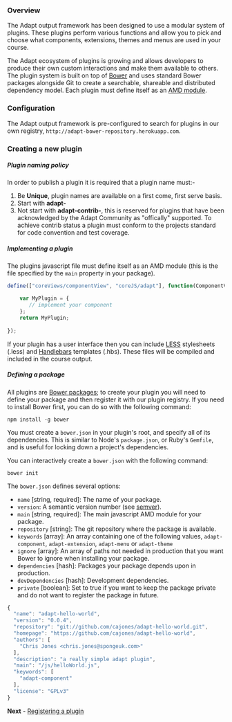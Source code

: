 ### Overview
The Adapt output framework has been designed to use a modular system of plugins. These plugins perform various  functions and allow you to pick and choose what components, extensions, themes and menus are used in your course.

The Adapt ecosystem of plugins is growing and allows developers to produce their own custom interactions and make them available to others. The plugin system is built on top of [Bower](http://bower.io/) and uses standard Bower packages alongside Git to create a searchable, shareable and distributed dependency model.
Each plugin must define itself as an [AMD module](/amdjs/amdjs-api/wiki/AMD).

### Configuration
The Adapt output framework is pre-configured to search for plugins in our own registry, `http://adapt-bower-repository.herokuapp.com`.

### Creating a new plugin


##### Plugin naming policy
In order to publish a plugin it is required that a plugin name must:-

1. Be **Unique**, plugin names are available on a first come, first serve basis.
2. Start with **adapt-**
3. Not start with **adapt-contrib-**, this is reserved for plugins that have been acknowledged by the Adapt Community as "offically" supported. To achieve contrib status a plugin must conform to the projects standard for code convention and test coverage.

##### Implementing a plugin
The plugins javascript file must define itself as an AMD module (this is the file specified by the `main` property in your package).

```js
define(["coreViews/componentView", "coreJS/adapt"], function(ComponentView, Adapt) {

    var MyPlugin = {
       // implement your component
    };        
    return MyPlugin;
   
});
```

If your plugin has a user interface then you can include [LESS](http://lesscss.org/) stylesheets (.less) and [Handlebars](http://handlebarsjs.com/) templates (.hbs).
These files will be compiled and included in the course output.

##### Defining a package
All plugins are [Bower packages](http://bower.io); to create your plugin you will need to define your package and then register it with our plugin registry. If you need to install Bower first, you can do so with the following command:

```
npm install -g bower
```

You must create a `bower.json` in your plugin's root, and specify all of its dependencies. This is similar to Node's `package.json`, or Ruby's `Gemfile`, and is useful for locking down a project's dependencies.

You can interactively create a `bower.json` with the following command:

```
bower init
```

The `bower.json` defines several options:

* `name` [string, required]: The name of your package.
* `version`: A semantic version number (see [semver](http://semver.org/)).
* `main` [string, required]: The main javascript AMD module for your package.
* `repository` [string]: The git repository where the package is available.
* `keywords` [array]: An array containing one of the following values, `adapt-component`, `adapt-extension`, `adapt-menu` or `adapt-theme`
* `ignore` [array]: An array of paths not needed in production that you want Bower to ignore when installing your package.
* `dependencies` [hash]: Packages your package depends upon in production.
* `devDependencies` [hash]: Development dependencies.
* `private` [boolean]: Set to true if you want to keep the package private and do not want to register the package in future.

```js
{
  "name": "adapt-hello-world",
  "version": "0.0.4",
  "repository": "git://github.com/cajones/adapt-hello-world.git",
  "homepage": "https://github.com/cajones/adapt-hello-world",
  "authors": [
    "Chris Jones <chris.jones@spongeuk.com>"
  ],
  "description": "a really simple adapt plugin",
  "main": "/js/helloWorld.js",
  "keywords": [
    "adapt-component"
  ],
  "license": "GPLv3"
}
```

**Next** - [Registering a plugin]()